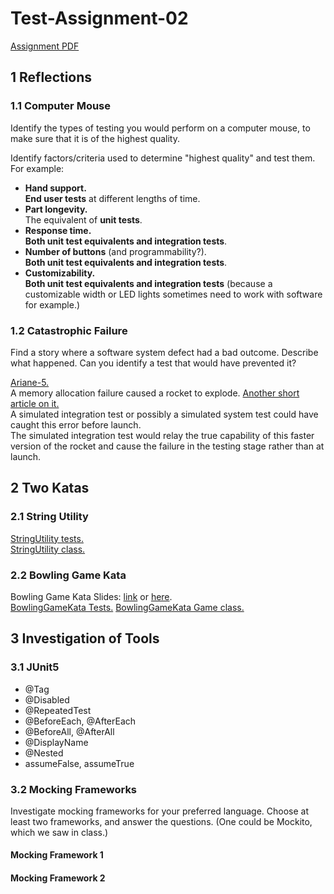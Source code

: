 # Test-Assignment-02

[Assignment PDF](https://github.com/FrederikBlem/Test-Assignment-02/blob/main/assignment-02.pdf)

## 1 Reflections

### 1.1 Computer Mouse
Identify the types of testing you would perform on a computer mouse, to make sure 
that it is of the highest quality.

Identify factors/criteria used to determine "highest quality" and test them. For example:
* __Hand support.__ <br>__End user tests__ at different lengths of time.
* __Part longevity.__ <br>The equivalent of __unit tests__.
* __Response time.__ <br>__Both unit test equivalents and integration tests__.
* __Number of buttons__ (and programmability?). <br>__Both unit test equivalents and integration tests__.
* __Customizability.__ <br>__Both unit test equivalents and integration tests__ (because a customizable width or LED lights sometimes need to work with software for example.)

### 1.2 Catastrophic Failure
Find a story where a software system defect had a bad outcome. Describe what 
happened. Can you identify a test that would have prevented it?

[Ariane-5.](https://youtu.be/AGI371ht1N8?t=622)
<br>A memory allocation failure caused a rocket to explode. [Another short article on it.](https://www-users.cse.umn.edu/~arnold/disasters/ariane.html)
<br>A simulated integration test or possibly a simulated system test could have caught this error before launch.
<br>The simulated integration test would relay the true capability of this faster version of the rocket and cause the failure in the testing stage rather than at launch.

## 2 Two Katas

### 2.1 String Utility
[StringUtility tests.](https://github.com/FrederikBlem/Test-Assignment-02/blob/main/TestAssignment02/src/test/java/UtilityForStrings/StringUtilityTest.java)<br>
[StringUtility class.](https://github.com/FrederikBlem/Test-Assignment-02/blob/main/TestAssignment02/src/main/java/UtilityForStrings/StringUtility.java)

### 2.2 Bowling Game Kata
Bowling Game Kata Slides: <a href="http://butunclebob.com/files/downloads/Bowling%20Game%20Kata.ppt">link</a> or [here](https://github.com/FrederikBlem/Test-Assignment-02/blob/main/Bowling%20Game%20Kata.ppt).<br>
[BowlingGameKata Tests.](https://github.com/FrederikBlem/Test-Assignment-02/blob/main/TestAssignment02/src/test/java/BowlingGameKata/BowlingGameTest.java)
[BowlingGameKata Game class.](https://github.com/FrederikBlem/Test-Assignment-02/blob/main/TestAssignment02/src/main/java/BowlingGameKata/Game.java)

## 3 Investigation of Tools

### 3.1 JUnit5
* @Tag 
* @Disabled 
* @RepeatedTest 
* @BeforeEach, @AfterEach 
* @BeforeAll, @AfterAll 
* @DisplayName 
* @Nested 
* assumeFalse, assumeTrue

### 3.2 Mocking Frameworks
Investigate mocking frameworks for your preferred language. Choose at least two 
frameworks, and answer the questions. (One could be Mockito, which we saw in class.)

#### Mocking Framework 1

#### Mocking Framework 2
